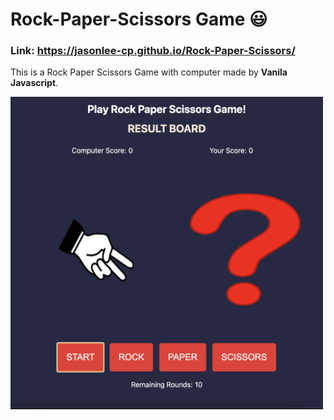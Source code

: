 # Rock-Paper-Scissors Game :smiley:

### Link: https://jasonlee-cp.github.io/Rock-Paper-Scissors/


This is a Rock Paper Scissors Game with computer made by **Vanila Javascript**.

<img src="RPS.png" alt="drawing" width="500px" height="500px" style="text-align:center"/>


